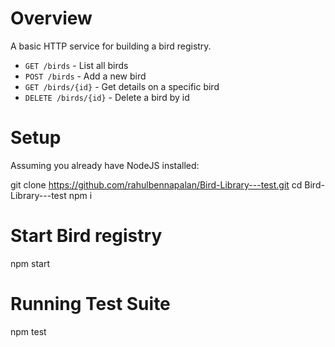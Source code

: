 Overview
========
A basic HTTP service for building a bird registry.

 - `GET /birds` - List all birds
 - `POST /birds` - Add a new bird
 - `GET /birds/{id}` - Get details on a specific bird
 - `DELETE /birds/{id}` - Delete a bird by id

Setup
========
Assuming you already have NodeJS installed:

  git clone https://github.com/rahulbennapalan/Bird-Library---test.git
  cd Bird-Library---test
  npm i

Start Bird registry
========
npm start

Running Test Suite
========
npm test
